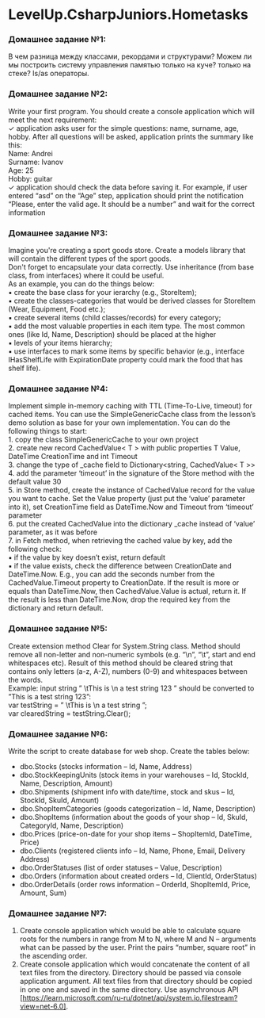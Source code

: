 # LevelUp.CsharpJuniors.Hometasks

### Домашнее задание №1:
В чем разница между классами, рекордами и структурами? Можем ли мы построить систему управления памятью только на куче? только на стеке?
Is/as операторы. 
<br>
### Домашнее задание №2:
Write your first program. You should create a console application which will meet the next 
requirement:
<br>✓ application asks user for the simple questions: name, surname, age, hobby. After all questions will be asked, 
application prints the summary like this:
<br>Name: Andrei
<br>Surname: Ivanov
<br>Age: 25
<br>Hobby: guitar
<br>✓ application should check the data before saving it. For example, if user entered “asd” on the “Age” step, application 
should print the notification “Please, enter the valid age. It should be a number” and wait for the correct 
information
<br>
### Домашнее задание №3:
Imagine you're creating a sport goods store. Create a models library that will contain the different types of the sport goods.
<br>Don't forget to encapsulate your data correctly. Use inheritance (from base class, from interfaces) where it could be useful.
<br>As an example, you can do the things below:
<br>▪ create the base class for your ierarchy (e.g., StoreItem);
<br>▪ create the classes-categories that would be derived classes for StoreItem (Wear, Equipment, Food etc.);
<br>▪ create several items (child classes/records) for every category;
<br>▪ add the most valuable properties in each item type. The most common ones (like Id, Name, Description) should be 
placed at the higher
<br>▪ levels of your items hierarchy;
<br>▪ use interfaces to mark some items by specific behavior (e.g., interface IHasShelfLife with ExpirationDate property could 
mark the food that has shelf life).
<br>
### Домашнее задание №4:
Implement simple in-memory caching with TTL (Time-To-Live, timeout) for cached items. You can use the 
SimpleGenericCache class from the lesson’s demo solution as base for your own implementation. You can do the 
following things to start:
<br>1. copy the class SimpleGenericCache to your own project
<br>2. create new record CachedValue< T > with public properties T Value, DateTime CreationTime and int Timeout
<br>3. change the type of _cache field to Dictionary<string, CachedValue< T >>
<br>4. add the parameter ‘timeout’ in the signature of the Store method with the default value 30
<br>5. in Store method, create the instance of CachedValue record for the value you want to cache. Set the Value
property (just put the ‘value’ parameter into it), set CreationTime field as DateTime.Now and Timeout from 
‘timeout’ parameter
<br>6. put the created CachedValue<T> into the dictionary _cache instead of ‘value’ parameter, as it was before
<br>7. in Fetch method, when retrieving the cached value by key, add the following check:
<br>▪ if the value by key doesn’t exist, return default
<br>▪ if the value exists, check the difference between CreationDate and DateTime.Now. E.g., you can add the 
seconds number from the CachedValue.Timeout property to CreationDate. If the result is more or equals 
than DateTime.Now, then CachedValue.Value is actual, return it. If the result is less than DateTime.Now, 
drop the required key from the dictionary and return default.
### Домашнее задание №5:
Create extension method Clear for System.String class. Method should remove all non-letter and 
non-numeric symbols (e.g. “\n”, “\t”, start and end whitespaces etc). Result of this method should 
be cleared string that contains only letters (a-z, A-Z), numbers (0-9) and whitespaces between the 
words. 
<br>Example: input string ” \tThis is \n a test string 123 ” should be converted to ”This is a test string 
123”:
<br>var testString = ” \tThis is \n a test string ”;
<br>var clearedString = testString.Clear();
### Домашнее задание №6:
Write the script to create database for web shop. Create the tables below:
- dbo.Stocks (stocks information – Id, Name, Address)
- dbo.StockKeepingUnits (stock items in your warehouses – Id, StockId, Name, Description, Amount)
- dbo.Shipments (shipment info with date/time, stock and skus – Id, StockId, SkuId, Amount)
- dbo.ShopItemCategories (goods categorization – Id, Name, Description)
- dbo.ShopItems (information about the goods of your shop – Id, SkuId, CategoryId, Name, Description)
- dbo.Prices (price-on-date for your shop items – ShopItemId, DateTime, Price)
- dbo.Clients (registered clients info – Id, Name, Phone, Email, Delivery Address)
- dbo.OrderStatuses (list of order statuses – Value, Description)
- dbo.Orders (information about created orders – Id, ClientId, OrderStatus)
- dbo.OrderDetails (order rows information – OrderId, ShopItemId, Price, Amount, Sum)
### Домашнее задание №7:
1. Create console application which would be able to calculate square roots for the numbers in range from 
M to N, where M and N – arguments what can be passed by the user. Print the pairs “number, square root” 
in the ascending order.
2. Create console application which would concatenate the content of all text files from the directory. 
Directory should be passed via console application argument. All text files from that directory should be 
copied in one one and saved in the same directory. Use asynchronous API [https://learn.microsoft.com/ru-ru/dotnet/api/system.io.filestream?view=net-6.0].

